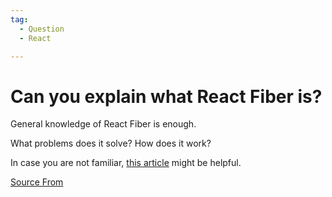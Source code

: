 ```yaml
---
tag:
  - Question
  - React

---
```

  
# Can you explain what React Fiber is?

General knowledge of React Fiber is enough.

What problems does it solve? How does it work?

In case you are not familiar, [this article](https://blog.logrocket.com/deep-dive-into-react-fiber-internals/) might be helpful.


[Source From](https://bigfrontend.dev/question/Can-you-explain-what-React-Fiber-is)

  